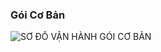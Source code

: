 ### Gói Cơ Bản
![SƠ ĐỒ VẬN HÀNH GÓI CƠ BẢN](https://user-images.githubusercontent.com/73226975/124563917-b042ce80-de6a-11eb-8a70-5ad874a7a121.png) 
